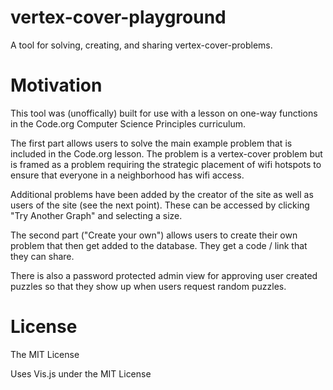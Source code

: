 # vertex-cover-playground
A tool for solving, creating, and sharing vertex-cover-problems.

# Motivation
This tool was (unoffically) built for use with a lesson on one-way functions in the Code.org Computer Science Principles curriculum.

The first part allows users to solve the main example problem that is included in the Code.org lesson. The problem is a vertex-cover problem but is framed as a problem requiring the strategic placement of wifi hotspots to ensure that everyone in a neighborhood has wifi access. 

Additional problems have been added by the creator of the site as well as users of the site (see the next point). These can be accessed by clicking "Try Another Graph" and selecting a size.

The second part ("Create your own") allows users to create their own problem that then get added to the database. They get a code / link that they can share. 

There is also a password protected admin view for approving user created puzzles so that they show up when users request random puzzles. 

# License
The MIT License

Uses Vis.js under the MIT License
